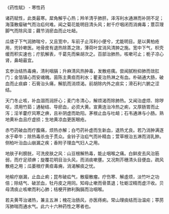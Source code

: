 《药性賦》 - 寒性药

诸药赋性，此类最寒。犀角解乎心热；羚羊清乎肺肝。泽泻利水通淋而补阴不足；海藻散瘿破气而治疝何难。闻之菊花能明目清头风；射千疗咽闭而消痈毒；薏苡理脚气而除风湿；藕节消瘀血而止吐衄。

瓜偻子下气润肺喘兮，又且宽中，车前子止泻利小便兮，尤能明目。是以黄柏疮用，兜铃嗽医。地骨皮有退热除蒸之效，薄荷叶宜消风清肿之施。宽中下气，枳壳缓而积实速也；疔肌解表，千葛先而柴胡次之。百部治肺热，咳嗽可止；栀子凉心肾，鼻衄最宜。 

玄参治结热毒痈，清利咽膈；升麻清风热肿毒，发散疮痍。尝闻腻粉抑肺而敛肛门；金箔镇心而安魂魄。茵陈主黄疸而利水；瞿麦治热淋之有血。朴硝通大肠，破血而止痰癖：石膏治头痛，解肌而消烦渴。前胡除内外之痰实；滑石利六腑之涩结。

天门冬止咳，补血涸而润肝心；麦门冬清心，解烦渴而除肺热。又闻治虚烦、除哕呕，须用竹茹；通秘结、导瘀血，必资大黄。宣黄连治冷热之痢，又厚肠胃而止泻；淫羊藿疗风寒之痹，且补阴虚而助阳。茅根止血与吐衄；石韦通淋与小肠。熟地黄补血且疗虚损；生地黄凉血更医眼疮。

赤芍药破血而疗腹痛，烦热亦解；白芍药补虚而生新血，退热尤良。若乃消肿满逐水于牵牛；除热毒杀虫于贯众。金铃子治疝气而补精血；萱草根治五淋而消乳肿。侧柏叶治血山崩漏之疾；香附子理血气妇人之用。

地肤子利膀胱，可洗皮肤之风：山豆根解热毒，能止咽喉之痛。白鲜皮去风治筋弱，而疗足顽痹；旋覆花明目治头风，而消痰嗽壅。又况荆芥穗清头目便血，疏风散疮之用；瓜蒌根疗黄疸毒痈，消渴解痰之忧。

地榆疗崩漏，止血止痢；昆布破疝气，散瘿散瘤。疗伤寒、解虛烦，淡竹叶之功倍；除结气、破淤血，牡丹皮之用同。知母止嗽而骨蒸退；牡蛎涩精而虚汗收。贝母清痰止咳嗽而利心肺；桔梗开肺利胸膈而治咽喉。

若夫黄芩治诸热，兼主五淋；槐花治肠风，亦医痔痢。常山理痰结而治温疟；葶苈泻肺喘而通水气。此六十六种药性之寒者也。
